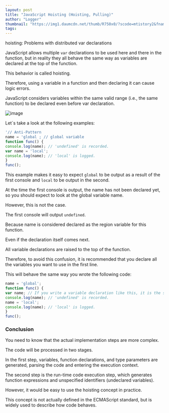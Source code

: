 ```yaml
---
layout: post
title: "JavaScript Hoisting (Hoisting, Pulling)"
author: "Logger"
thumbnail: "https://img1.daumcdn.net/thumb/R750x0/?scode=mtistory2&fname=https%3A%2F%2Ft1.daumcdn.net%2Fcfile%2Ftistory%2F2408074F57F6E2BA2B"
tags: 
---
```



hoisting: Problems with distributed var declarations

JavaScript allows multiple `var` declarations to be used here and there in the function, but in reality they all behave the same way as variables are declared at the top of the function.

This behavior is called hoisting.

Therefore, using a variable in a function and then declaring it can cause logic errors.

JavaScript considers variables within the same valid range (i.e., the same function) to be declared even before var declaration.

![image](https://t1.daumcdn.net/cfile/tistory/2408074F57F6E2BA2B)

Let`s take a look at the following examples:

```js
'// Anti-Pattern
name = 'global ; // global variable
function func() {
console.log(name); // 'undefined' is recorded.
var name = 'local';
console.log(name); // 'local' is logged.
}
func();
```

This example makes it easy to expect `global` to be output as a result of the first console and `local` to be output in the second.

At the time the first console is output, the name has not been declared yet, so you should expect to look at the global variable name.

However, this is not the case.

The first console will output `undefined`.

Because name is considered declared as the region variable for this function.

Even if the declaration itself comes next.

All variable declarations are raised to the top of the function.

Therefore, to avoid this confusion, it is recommended that you declare all the variables you want to use in the first line.

This will behave the same way you wrote the following code:

```js
name = 'global';
function func() {
var name; // If you write a variable declaration like this, it is the same as writing var name = undefined;.
console.log(name); // 'undefined' is recorded.
name = 'local';
console.log(name); // 'local' is logged.
}
func();
```

### Conclusion

You need to know that the actual implementation steps are more complex.

The code will be processed in two stages.

In the first step, variables, function declarations, and type parameters are generated, parsing the code and entering the execution context.

The second step is the run-time code execution step, which generates function expressions and unspecified identifiers (undeclared variables).

However, it would be easy to use the hoisting concept in practice.

This concept is not actually defined in the ECMAScript standard, but is widely used to describe how code behaves.